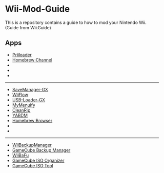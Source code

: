 # Wii-Mod-Guide
This is a repository contains a guide to how to mod your Nintendo Wii. (Guide from Wii.Guide)

## Apps

- [Priiloader]()
- [Homebrew Channel]()
- []()
- []()
- []()

---

- [SaveManager-GX]()
- [WiiFlow]()
- [USB-Loader-GX]()
- [MyMenuify]()
- [CleanRip]()
- [YABDM]()
- [Homebrew Browser]()
- []()
- []()

---

- [WiiBackupManager](http://www.wiibackupmanager.co.uk/)
- [GameCube Backup Manager](https://github.com/AxionDrak/GameCube-Backup-Manager)
- [WiiBaFu](https://github.com/larsenv/Wii-Backup-Fusion)
- [GameCube ISO Organizer](https://github.com/DebugDax/Gamecube-ISO-Organizer)
- [GameCube ISO Tool](http://www.wiibackupmanager.co.uk/gcit.html)
